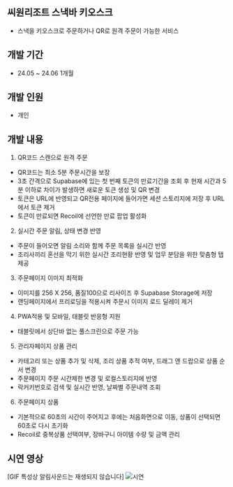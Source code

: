 ## 씨원리조트 스낵바 키오스크
- 스낵을 키오스크로 주문하거나 QR로 원격 주문이 가능한 서비스
## 개발 기간
- 24.05 ~ 24.06 1개월
## 개발 인원
- 개인
## 개발 내용
1. QR코드 스캔으로 원격 주문  
- QR코드는 최소 5분 주문시간을 보장
- 3초 간격으로 Supabase에 있는 첫 번째 토큰의 만료기간을 조회 후 현재 시간과 5분 이하로 차이가 발생하면 새로운 토큰 생성 및 QR 변경
- 토큰은 URL에 반영되고 QR전용 페이지에 들어가면 세션 스토리지에 저장 후 URL에서 토큰 제거
- 토큰이 만료되면 Recoil에 선언한 만료 팝업 활성화
2.	실시간 주문 알림, 상태 변경 반영
- 주문이 들어오면 알림 소리와 함께 주문 목록을 실시간 반영
- 조리사끼리 혼선을 막기 위한 실시간 조리현황 반영 및 업무 분담을 위한 맞춤형 탭 제공
3.	주문페이지 이미지 최적화
- 이미지를 256 X 256, 품질100으로 리사이즈 후 Supabase Storage에 저장
- 랜딩페이지에서 프리로딩을 적용시켜 주문시 이미지 로드 딜레이 제거
4.	PWA적용 및 모바일, 태블릿 반응형 지원
- 태블릿에서 상단바 없는 풀스크린으로 주문 가능
5.	관리자페이지 상품 관리
- 카테고리 또는 상품 추가 및 삭제, 조리 상품 추적 여부, 드래그 앤 드랍으로 상품 순서 변경
- 주문페이지 주문 시간제한 변경 및 로컬스토리지에 반영
- 락커키번호로 검색 및 실시간 반영, 날짜별 주문내역 조회
6.	주문페이지 상품 
- 기본적으로 60초의 시간이 주어지고 후에는 처음화면으로 이동, 상품이 선택되면 60초로 다시 초기화
- Recoil로 중복상품 선택여부, 장바구니 아이템 수량 및 금액 관리
## 시연 영상
[GIF 특성상 알림사운드는 재생되지 않습니다]
![시연](https://github.com/yj2dev/c-one-snackbar-kiosk/assets/72322679/2c5b4d25-a73a-42d9-a3f7-64ddc9f55d55)
